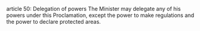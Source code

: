 article 50: Delegation of powers
The Minister may delegate any of his powers under this Proclamation, except the power to make regulations and the power to declare protected areas.
<ul>
</ul>
